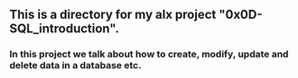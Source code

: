 ## This is a directory for my alx project "0x0D-SQL_introduction".

### In this project we talk about how to create, modify, update and delete data in a database etc.